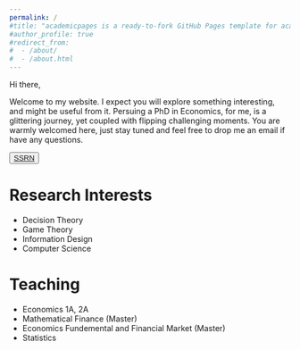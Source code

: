 ```yaml
---
permalink: /
#title: "academicpages is a ready-to-fork GitHub Pages template for academic personal websites"
#author_profile: true
#redirect_from: 
#  - /about/
#  - /about.html
---
```


Hi there,

Welcome to my website. I expect you will explore something interesting, and might be useful from it. Persuing a PhD in Economics, for me, is a glittering journey, yet coupled with flipping challenging moments. You are warmly welcomed here, just stay tuned and feel free to drop me an email if have any questions.

<button><a href="https://papers.ssrn.com/sol3/papers.cfm?abstract_id=3737456">SSRN</a></button>

Research Interests
======

* Decision Theory
* Game Theory
* Information Design
* Computer Science

Teaching
======

* Economics 1A, 2A
* Mathematical Finance (Master)
* Economics Fundemental and Financial Market (Master)
* Statistics
   

